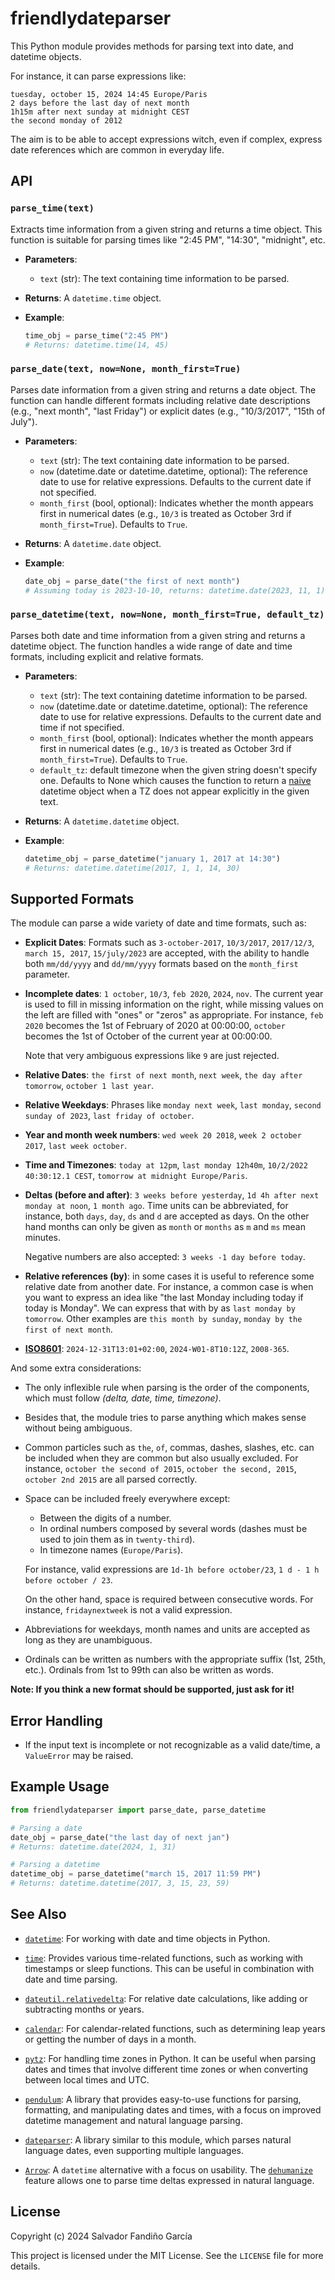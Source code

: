 # friendlydateparser

This Python module provides methods for parsing text into date, and
datetime objects.

For instance, it can parse expressions like:

    tuesday, october 15, 2024 14:45 Europe/Paris
    2 days before the last day of next month
    1h15m after next sunday at midnight CEST
    the second monday of 2012

The aim is to be able to accept expressions witch, even if complex,
express date references which are common in everyday life.

## API

### `parse_time(text)`

Extracts time information from a given string and returns a time
object. This function is suitable for parsing times like "2:45 PM",
"14:30", "midnight", etc.

- **Parameters**:
  - `text` (str): The text containing time information to be parsed.

- **Returns**: A `datetime.time` object.

- **Example**:
  ```python
  time_obj = parse_time("2:45 PM")
  # Returns: datetime.time(14, 45)
  ```

### `parse_date(text, now=None, month_first=True)`

Parses date information from a given string and returns a date
object. The function can handle different formats including relative
date descriptions (e.g., "next month", "last Friday") or explicit
dates (e.g., "10/3/2017", "15th of July").

- **Parameters**:
  - `text` (str): The text containing date information to be parsed.
  - `now` (datetime.date or datetime.datetime, optional): The
      reference date to use for relative expressions. Defaults to the
      current date if not specified.
  - `month_first` (bool, optional): Indicates whether the month
      appears first in numerical dates (e.g., `10/3` is treated as
      October 3rd if `month_first=True`). Defaults to `True`.

- **Returns**: A `datetime.date` object.

- **Example**:
  ```python
  date_obj = parse_date("the first of next month")
  # Assuming today is 2023-10-10, returns: datetime.date(2023, 11, 1)
  ```

### `parse_datetime(text, now=None, month_first=True, default_tz)`

Parses both date and time information from a given string and returns
a datetime object. The function handles a wide range of date and time
formats, including explicit and relative formats.

- **Parameters**:
  - `text` (str): The text containing datetime information to be parsed.
  - `now` (datetime.date or datetime.datetime, optional): The
      reference date to use for relative expressions. Defaults to the
      current date and time if not specified.
  - `month_first` (bool, optional): Indicates whether the month
      appears first in numerical dates (e.g., `10/3` is treated as
      October 3rd if `month_first=True`). Defaults to `True`.
  - `default_tz`: default timezone when the given string doesn't
    specify one. Defaults to None which causes the function to return a
    [naive](https://docs.python.org/3/library/datetime.html#aware-and-naive-objects)
    datetime object when a TZ does not appear explicitly in the given
    text.

- **Returns**: A `datetime.datetime` object.

- **Example**:
  ```python
  datetime_obj = parse_datetime("january 1, 2017 at 14:30")
  # Returns: datetime.datetime(2017, 1, 1, 14, 30)
  ```


## Supported Formats

The module can parse a wide variety of date and time formats, such as:

- **Explicit Dates**: Formats such as `3-october-2017`, `10/3/2017`,
  `2017/12/3`, `march 15, 2017`, `15/july/2023` are accepted, with the
  ability to handle both `mm/dd/yyyy` and `dd/mm/yyyy` formats based
  on the `month_first` parameter.

- **Incomplete dates**: `1 october`, `10/3`, `feb 2020`, `2024`,
  `nov`. The current year is used to fill in missing information on
  the right, while missing values on the left are filled with "ones"
  or "zeros" as appropriate. For instance, `feb 2020` becomes the 1st
  of February of 2020 at 00:00:00, `october` becomes the 1st of
  October of the current year at 00:00:00.

  Note that very ambiguous expressions like `9` are just rejected.

- **Relative Dates**: `the first of next month`, `next week`, `the day
  after tomorrow`, `october 1 last year`.

- **Relative Weekdays**: Phrases like `monday next week`, `last
  monday`, `second sunday of 2023`, `last friday of october`.

- **Year and month week numbers**: `wed week 20 2018`, `week 2 october
  2017`, `last week october`.

- **Time and Timezones**: `today at 12pm`, `last monday 12h40m`,
  `10/2/2022 40:30:12.1 CEST`, `tomorrow at midnight Europe/Paris`.

- **Deltas (before and after)**: `3 weeks before yesterday`, `1d 4h
  after next monday at noon`, `1 month ago`. Time units can be
  abbreviated, for instance, both `days`, `day`, `ds` and `d` are
  accepted as days. On the other hand months can only be given as
  `month` or `months` as `m` and `ms` mean minutes.

  Negative numbers are also accepted: `3 weeks -1 day before today`.

- **Relative references (by)**: in some cases it is useful to
  reference some relative date from another date. For instance, a
  common case is when you want to express an idea like "the last
  Monday including today if today is Monday". We can express that with
  by as `last monday by tomorrow`. Other examples are `this month by
  sunday`, `monday by the first of next month`.

- [**ISO8601**](https://en.wikipedia.org/wiki/ISO_8601):
  `2024-12-31T13:01+02:00`, `2024-W01-8T10:12Z`, `2008-365`.

And some extra considerations:

- The only inflexible rule when parsing is the order of the
  components, which must follow *(delta, date, time, timezone)*.

- Besides that, the module tries to parse anything which makes sense
  without being ambiguous.

- Common particles such as `the`, `of`, commas, dashes,
  slashes, etc. can be included when they are common but also usually
  excluded. For instance, `october the second of 2015`, `october the
  second, 2015`, `october 2nd 2015` are all parsed correctly.

- Space can be included freely everywhere except:
  - Between the digits of a number.
  - In ordinal numbers composed by several words (dashes must be
    used to join them as in `twenty-third`).
  - In timezone names (`Europe/Paris`).

  For instance, valid expressions are `1d-1h before october/23`, `1
  d - 1 h before october / 23`.

  On the other hand, space is required between consecutive words. For
  instance, `fridaynextweek` is not a valid expression.

- Abbreviations for weekdays, month names and units are accepted as
  long as they are unambiguous.

- Ordinals can be written as numbers with the appropriate suffix (1st,
  25th, etc.). Ordinals from 1st to 99th can also be written as words.


**Note: If you think a new format should be supported, just ask for
it!**

## Error Handling

- If the input text is incomplete or not recognizable as a valid
  date/time, a `ValueError` may be raised.

## Example Usage

```python
from friendlydateparser import parse_date, parse_datetime

# Parsing a date
date_obj = parse_date("the last day of next jan")
# Returns: datetime.date(2024, 1, 31)

# Parsing a datetime
datetime_obj = parse_datetime("march 15, 2017 11:59 PM")
# Returns: datetime.datetime(2017, 3, 15, 23, 59)
```

## See Also

- [`datetime`](https://docs.python.org/3/library/datetime.html): For
  working with date and time objects in Python.

- [`time`](https://docs.python.org/3/library/time.html): Provides
  various time-related functions, such as working with timestamps or
  sleep functions. This can be useful in combination with date and
  time parsing.

- [`dateutil.relativedelta`](https://dateutil.readthedocs.io/en/stable/relativedelta.html):
  For relative date calculations, like adding or subtracting months or
  years.

- [`calendar`](https://docs.python.org/3/library/calendar.html): For
  calendar-related functions, such as determining leap years or
  getting the number of days in a month.

- [`pytz`](https://pypi.org/project/pytz/): For handling time zones in
  Python. It can be useful when parsing dates and times that involve
  different time zones or when converting between local times and UTC.

- [`pendulum`](https://pendulum.eustace.io/): A library that provides
  easy-to-use functions for parsing, formatting, and manipulating
  dates and times, with a focus on improved datetime management and
  natural language parsing.

- [`dateparser`](https://dateparser.readthedocs.io/en/latest/): A
  library similar to this module, which parses natural language
  dates, even supporting multiple languages.

- [`Arrow`](https://arrow.readthedocs.io/en/latest/): A `datetime`
  alternative with a focus on usability. The
  [`dehumanize`](https://arrow.readthedocs.io/en/latest/guide.html#dehumanize)
  feature allows one to parse time deltas expressed in natural
  language.

## License

Copyright (c) 2024 Salvador Fandiño García

This project is licensed under the MIT License. See the `LICENSE` file for more details.
